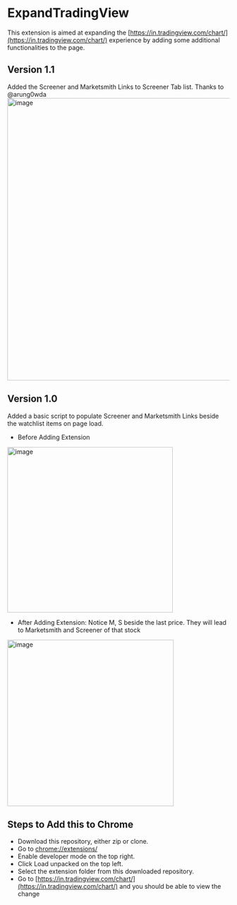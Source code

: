 # ExpandTradingView
This extension is aimed at expanding the [https://in.tradingview.com/chart/](https://in.tradingview.com/chart/) experience by adding some additional functionalities to the page.

## Version 1.1
Added the Screener and Marketsmith Links to Screener Tab list. Thanks to @arung0wda
<img width="640" alt="image" src="https://user-images.githubusercontent.com/11522905/162130617-e5fc8668-4fed-4801-b6b3-4ff13f7ddb57.png">


## Version 1.0
Added a basic script to populate Screener and Marketsmith Links beside the watchlist items on page load.
- Before Adding Extension
<img width="375" alt="image" src="https://user-images.githubusercontent.com/11522905/161256194-84f16dae-c359-40b6-8416-945a46479590.png">

- After Adding Extension: Notice M, S beside the last price. They will lead to Marketsmith and Screener of that stock
<img width="377" alt="image" src="https://user-images.githubusercontent.com/11522905/161256294-1fa19bf5-cdae-451a-afad-5bd0d3881bda.png">

## Steps to Add this to Chrome
- Download this repository, either zip or clone.
- Go to [chrome://extensions/](chrome://extensions/)
- Enable developer mode on the top right.
- Click Load unpacked on the top left.
- Select the extension folder from this downloaded repository. 
- Go to [https://in.tradingview.com/chart/](https://in.tradingview.com/chart/) and you should be able to view the change
 

